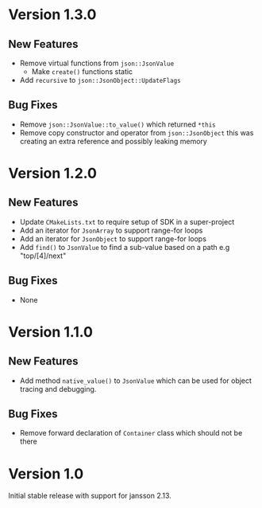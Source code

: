 # Version 1.3.0

## New Features

- Remove virtual functions from `json::JsonValue`
  - Make `create()` functions static
- Add `recursive` to `json::JsonObject::UpdateFlags`

## Bug Fixes

- Remove `json::JsonValue::to_value()` which returned `*this`
- Remove copy constructor and operator from `json::JsonObject` this was creating an extra reference and possibly leaking memory

# Version 1.2.0

## New Features

- Update `CMakeLists.txt` to require setup of SDK in a super-project
- Add an iterator for `JsonArray` to support range-for loops
- Add an iterator for `JsonObject` to support range-for loops
- Add `find()` to `JsonValue` to find a sub-value based on a path e.g "top/[4]/next"

## Bug Fixes

- None

# Version 1.1.0

## New Features

- Add method `native_value()` to `JsonValue` which can be used for object tracing and debugging.

## Bug Fixes

- Remove forward declaration of `Container` class which should not be there


# Version 1.0

Initial stable release with support for jansson 2.13.
